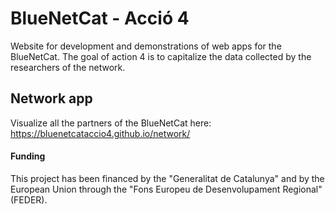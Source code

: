 # BlueNetCat - Acció 4
Website for development and demonstrations of web apps for the BlueNetCat. The goal of action 4 is to capitalize the data collected by the researchers of the network.
## Network app
Visualize all the partners of the BlueNetCat here: https://bluenetcataccio4.github.io/network/

#### Funding
This project has been financed by the "Generalitat de Catalunya" and by the European Union through the "Fons Europeu de Desenvolupament Regional" (FEDER).
